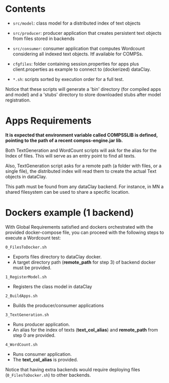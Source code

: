 Contents
========

- `src/model`: class model for a distributed index of text objects
- `src/producer`: producer application that creates persistent text objects from files stored in backends
- `src/consumer`: consumer application that computes Wordcount considering all indexed text objects. Itf available for COMPSs.

- `cfgfiles`: folder containing session.properties for apps plus client.properties as example to connect to (dockerized) dataClay.
- `*.sh`: scripts sorted by execution order for a full test.

Notice that these scripts will generate a 'bin' directory (for compiled apps and model) 
and a 'stubs' directory to store downloaded stubs after model registration.

Apps Requirements
=================

**It is expected that environment variable called COMPSSLIB is defined, pointing to the path of a recent compss-engine.jar lib.**

Both TextGeneration and WordCount scripts will ask for the alias for the Index of files. This will serve as an entry point to find all texts.

Also, TextGeneration script asks for a remote path (a folder with files, or a single file), the distributed index will read them to create 
the actual Text objects in dataClay. 

This path must be found from any dataClay backend. For instance, in MN a shared filesystem can be used to share a specific location.

 
Dockers example (1 backend)
===========================

With Global Requirements satisfied and dockers orchestrated with the provided docker-compose file, 
you can proceed with the following steps to execute a Wordcount test:

`0_FilesToDocker.sh`
- Exports files directory to dataClay docker. 
- A target directory path (**remote\_path** for step 3) of backend docker must be provided.

`1_RegisterModel.sh`
- Registers the class model in dataClay

`2_BuildApps.sh`
- Builds the producer/consumer applications

`3_TextGeneration.sh`
- Runs producer application. 
- An alias for the index of texts (**text\_col\_alias**) and **remote\_path** from step 0 are provided.

`4_WordCount.sh`
- Runs consumer application. 
- The **text\_col\_alias** is provided.

Notice that having extra backends would require deploying files (`0_FilesToDocker.sh`) to other backends.
